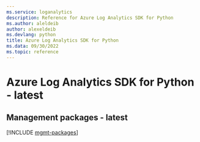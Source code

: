 ```yaml
---
ms.service: loganalytics
description: Reference for Azure Log Analytics SDK for Python
ms.author: aleldeib
author: alexeldeib
ms.devlang: python
title: Azure Log Analytics SDK for Python
ms.data: 09/30/2022
ms.topic: reference
---
```

# Azure Log Analytics SDK for Python - latest

## Management packages - latest
[!INCLUDE [mgmt-packages](log-analytics-mgmt-index.md)]